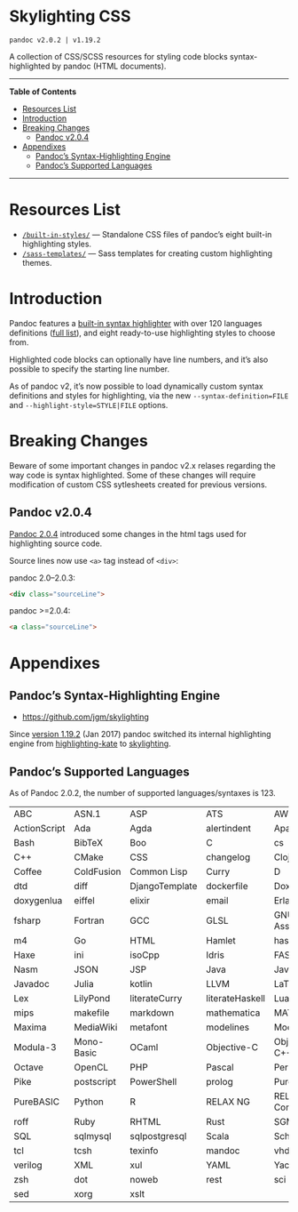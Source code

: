 # Skylighting CSS

    pandoc v2.0.2 | v1.19.2

A collection of CSS/SCSS resources for styling code blocks syntax-highlighted by pandoc (HTML documents).


-----

**Table of Contents**

<!-- MarkdownTOC autolink="true" bracket="round" autoanchor="false" lowercase="true" lowercase_only_ascii="true" uri_encoding="true" depth="3" -->

- [Resources List](#resources-list)
- [Introduction](#introduction)
- [Breaking Changes](#breaking-changes)
    - [Pandoc v2.0.4](#pandoc-v204)
- [Appendixes](#appendixes)
    - [Pandoc’s Syntax-Highlighting Engine](#pandoc%E2%80%99s-syntax-highlighting-engine)
    - [Pandoc’s Supported Languages](#pandoc%E2%80%99s-supported-languages)

<!-- /MarkdownTOC -->

-----


# Resources List

  - [`/built-in-styles/`](./built-in-styles/) — Standalone CSS files of pandoc’s eight built-in highlighting styles.
  - [`/sass-templates/`](./sass-templates/) — Sass templates for creating custom highlighting themes.

# Introduction

Pandoc features a [built-in syntax highlighter](#pandocs-syntax-highlighting-engine) with over 120 languages definitions ([full list](#pandocs-supported-languages)), and eight ready-to-use highlighting styles to choose from.

Highlighted code blocks can optionally have line numbers, and it’s also possible to specify the starting line number.

As of pandoc v2, it’s now possible to load dynamically custom syntax definitions and styles for highlighting, via the new `--syntax-definition=FILE` and `--highlight-style=STYLE|FILE` options.

# Breaking Changes

Beware of some important changes in pandoc v2.x relases regarding the way code is syntax highlighted. Some of these changes will require modification of custom CSS sytlesheets created for previous versions.

## Pandoc v2.0.4 

[Pandoc 2.0.4] introduced some changes in the html tags used for highlighting source code.

Source lines now use `<a>` tag instead of `<div>`:
 
pandoc 2.0–2.0.3:
   
``` html
<div class="sourceLine">
```
   pandoc >=2.0.4:
   
``` html
<a class="sourceLine">
```


# Appendixes

## Pandoc’s Syntax-Highlighting Engine

  - <https://github.com/jgm/skylighting>

Since [version 1.19.2](https://github.com/jgm/pandoc/releases/tag/1.19.2) (Jan 2017) pandoc switched its internal highlighting engine from [highlighting-kate](https://github.com/jgm/highlighting-kate) to [skylighting](https://github.com/jgm/skylighting).

## Pandoc’s Supported Languages

As of Pandoc 2.0.2, the number of supported languages/syntaxes is 123.

|              |            |                |                 |                  |
| ------------ | ---------- | -------------- | --------------- | ---------------- |
| ABC          | ASN.1      | ASP            | ATS             | AWK              |
| ActionScript | Ada        | Agda           | alertindent     | Apache           |
| Bash         | BibTeX     | Boo            | C               | cs               |
| C++          | CMake      | CSS            | changelog       | Clojure          |
| Coffee       | ColdFusion | Common Lisp    | Curry           | D                |
| dtd          | diff       | DjangoTemplate | dockerfile      | Doxygen          |
| doxygenlua   | eiffel     | elixir         | email           | Erlang           |
| fsharp       | Fortran    | GCC            | GLSL            | GNU Assembler    |
| m4           | Go         | HTML           | Hamlet          | haskell          |
| Haxe         | ini        | isoCpp         | Idris           | FASM             |
| Nasm         | JSON       | JSP            | Java            | JavaScript       |
| Javadoc      | Julia      | kotlin         | LLVM            | LaTeX            |
| Lex          | LilyPond   | literateCurry  | literateHaskell | Lua              |
| mips         | makefile   | markdown       | mathematica     | MATLAB           |
| Maxima       | MediaWiki  | metafont       | modelines       | Modula-2         |
| Modula-3     | Mono-Basic | OCaml          | Objective-C     | Objective C++    |
| Octave       | OpenCL     | PHP            | Pascal          | Perl             |
| Pike         | postscript | PowerShell     | prolog          | Pure             |
| PureBASIC    | Python     | R              | RELAX NG        | RELAX NG Compact |
| roff         | Ruby       | RHTML          | Rust            | SGML             |
| SQL          | sqlmysql   | sqlpostgresql  | Scala           | Scheme           |
| tcl          | tcsh       | texinfo        | mandoc          | vhdl             |
| verilog      | XML        | xul            | YAML            | Yacc             |
| zsh          | dot        | noweb          | rest            | sci              |
| sed          | xorg       | xslt           |                 |                  |



[Pandoc 2.0.4]: https://github.com/jgm/pandoc/releases/tag/2.0.4 "Go to pandoc 2.0.4 release page"
